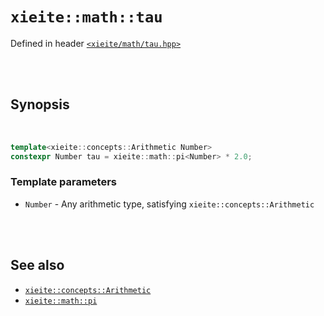 # `xieite::math::tau`
Defined in header [`<xieite/math/tau.hpp>`](https://github.com/Eczbek/xieite/tree/main/include/xieite/math/tau.hpp)

<br/><br/>

## Synopsis

<br/>

```cpp
template<xieite::concepts::Arithmetic Number>
constexpr Number tau = xieite::math::pi<Number> * 2.0;
```
### Template parameters
- `Number` - Any arithmetic type, satisfying `xieite::concepts::Arithmetic`

<br/><br/>

## See also
- [`xieite::concepts::Arithmetic`](https://github.com/Eczbek/xieite/tree/main/docs/concepts/Arithmetic.md)
- [`xieite::math::pi`](https://github.com/Eczbek/xieite/tree/main/docs/math/pi.md)
